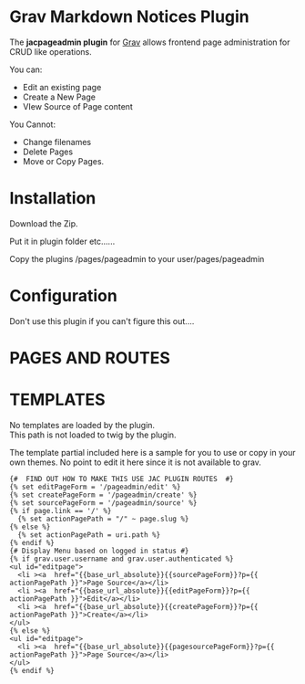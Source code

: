 # Grav Markdown Notices Plugin

The **jacpageadmin plugin** for [Grav](http://github.com/getgrav/grav) allows 
frontend page administration for CRUD like operations.  

You can:

* Edit an existing page
* Create a New Page
* VIew Source of Page content

You Cannot:

* Change filenames
* Delete Pages
* Move or Copy Pages.

# Installation

Download the Zip.

Put it in plugin folder etc......

Copy the plugins /pages/pageadmin to your user/pages/pageadmin


# Configuration

Don't use this plugin if you can't figure this out....


# PAGES AND ROUTES

# TEMPLATES

No templates are loaded by the plugin.  
This path is not loaded to twig by the plugin.

The template partial included here is a sample for you to use or copy in your own themes. No point to edit it here since it is not available to grav.

````
{#  FIND OUT HOW TO MAKE THIS USE JAC PLUGIN ROUTES  #}
{% set editPageForm = '/pageadmin/edit' %}
{% set createPageForm = '/pageadmin/create' %}   
{% set sourcePageForm = '/pageadmin/source' %} 
{% if page.link == '/' %}
  {% set actionPagePath = "/" ~ page.slug %}
{% else %}
  {% set actionPagePath = uri.path %}
{% endif %}
{# Display Menu based on logged in status #}
{% if grav.user.username and grav.user.authenticated %}
<ul id="editpage">
  <li ><a  href="{{base_url_absolute}}{{sourcePageForm}}?p={{ actionPagePath }}">Page Source</a></li>
  <li ><a  href="{{base_url_absolute}}{{editPageForm}}?p={{ actionPagePath }}">Edit</a></li>
  <li ><a  href="{{base_url_absolute}}{{createPageForm}}?p={{ actionPagePath }}">Create</a></li>
</ul>
{% else %}
<ul id="editpage">
  <li ><a  href="{{base_url_absolute}}{{pagesourcePageForm}}?p={{ actionPagePath }}">Page Source</a></li>
</ul>
{% endif %}
````
